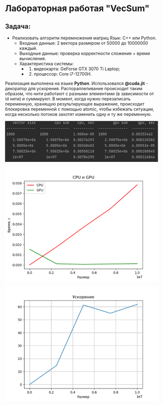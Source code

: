 # Лабораторная работая "VecSum"
## Задача: 
- Реализовать алгоритм перемножения матриц Язык: C++ или Python.
    - Входные данные: 2 вектора размером от 50000 до 10000000 каждый.
    - Выходные данные: проверка корректности сложения + время вычисления.
    - Характеристика системы: 
        - 1. видеокарта: GeForse GTX 3070 Ti Laptop;
        - 2. процессор: Core i7-12700H. 

Реализация выполнена на языке **Python**.
Использовался **@cuda.jit** - декоратор для ускорения. 
Распораллеливание происходит таким образом, что нити работают с разными элементами (в зависимости от id нити) и суммируют. 
В момент, когда нужно перезаписать переменную, хранящую результирующее выражение, происходит блокировка переменной с помощью atomic, чтобы избежать ситуации, когда несколько потоков захотят изменить одну и ту же переменную.

![Alt text](<Снимок экрана 2024-01-10 012043.png>)

![Alt text](Figure_4.png)

![Alt text](Figure_5.png)
